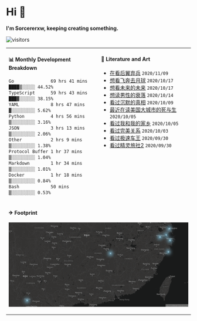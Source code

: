 # Hi 👋

**I'm Sorcererxw, keeping creating something.**

![visitors](https://visitor-badge.glitch.me/badge?page_id=sorcererxw.sorcererx)

<table width="800px">
<tr>
<td valign="top" width="50%">

#### 📊 Monthly Development Breakdown

<!--START_SECTION:waka-->
```text
Go              69 hrs 41 mins ████▒░░░░░ 44.52%
TypeScript      59 hrs 43 mins ███▓░░░░░░ 38.15%
YAML            8 hrs 47 mins  ▓░░░░░░░░░ 5.62%
Python          4 hrs 56 mins  ▒░░░░░░░░░ 3.16%
JSON            3 hrs 13 mins  ▒░░░░░░░░░ 2.06%
Other           2 hrs 9 mins   ▒░░░░░░░░░ 1.38%
Protocol Buffer 1 hr 37 mins   ▒░░░░░░░░░ 1.04%
Markdown        1 hr 34 mins   ▒░░░░░░░░░ 1.01%
Docker          1 hr 18 mins   ▒░░░░░░░░░ 0.84%
Bash            50 mins        ▒░░░░░░░░░ 0.53%
```
<!--END_SECTION:waka-->

<td valign="top" width="50%">

#### 💃 Literature and Art

<!--START_SECTION:douban-->
* [在看后翼弃兵](http://movie.douban.com/subject/32579283/) <code>2020/11/09</code>
* [想看飞奔去月球](http://movie.douban.com/subject/30141681/) <code>2020/10/17</code>
* [想看未来的未来](http://movie.douban.com/subject/27045615/) <code>2020/10/17</code>
* [想读男性的衰落](https://book.douban.com/subject/35016930/) <code>2020/10/14</code>
* [看过沉默的真相](http://movie.douban.com/subject/33447642/) <code>2020/10/09</code>
* [最近在读美国大城市的死与生](https://book.douban.com/subject/34907883/) <code>2020/10/05</code>
* [看过我和我的家乡](http://movie.douban.com/subject/35051512/) <code>2020/10/05</code>
* [看过完美关系](http://movie.douban.com/subject/30221758/) <code>2020/10/03</code>
* [看过极速车王](http://movie.douban.com/subject/6538866/) <code>2020/09/30</code>
* [看过精灵旅社2](http://movie.douban.com/subject/21327493/) <code>2020/09/30</code>

<!--END_SECTION:douban-->

</td>
</tr>
<tr>
<td colspan="2">

#### ✈ Footprint

![footprint](./footprint.png)

</td>
</tr>
</table>


